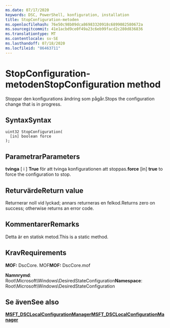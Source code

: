 ```yaml
---
ms.date: 07/17/2020
keywords: DSC, PowerShell, konfiguration, installation
title: StopConfiguration-metoden
ms.openlocfilehash: 76e50c98b09dca86983320918c6899082580672a
ms.sourcegitcommit: 41e1acbd9ce0f49a23c6eb99facd2c280d836836
ms.translationtype: MT
ms.contentlocale: sv-SE
ms.lasthandoff: 07/18/2020
ms.locfileid: "86463711"
---
```

# <a name="stopconfiguration-method"></a><span data-ttu-id="8e289-103">StopConfiguration-metoden</span><span class="sxs-lookup"><span data-stu-id="8e289-103">StopConfiguration method</span></span>

<span data-ttu-id="8e289-104">Stoppar den konfigurations ändring som pågår.</span><span class="sxs-lookup"><span data-stu-id="8e289-104">Stops the configuration change that is in progress.</span></span>

## <a name="syntax"></a><span data-ttu-id="8e289-105">Syntax</span><span class="sxs-lookup"><span data-stu-id="8e289-105">Syntax</span></span>

```mof
uint32 StopConfiguration(
  [in] boolean force
);
```

## <a name="parameters"></a><span data-ttu-id="8e289-106">Parametrar</span><span class="sxs-lookup"><span data-stu-id="8e289-106">Parameters</span></span>

<span data-ttu-id="8e289-107">**tvinga** \[ i \] **True** för att tvinga konfigurationen att stoppas.</span><span class="sxs-lookup"><span data-stu-id="8e289-107">**force** \[in\] **true** to force the configuration to stop.</span></span>

## <a name="return-value"></a><span data-ttu-id="8e289-108">Returvärde</span><span class="sxs-lookup"><span data-stu-id="8e289-108">Return value</span></span>

<span data-ttu-id="8e289-109">Returnerar noll vid lyckad; annars returneras en felkod.</span><span class="sxs-lookup"><span data-stu-id="8e289-109">Returns zero on success; otherwise returns an error code.</span></span>

## <a name="remarks"></a><span data-ttu-id="8e289-110">Kommentarer</span><span class="sxs-lookup"><span data-stu-id="8e289-110">Remarks</span></span>

<span data-ttu-id="8e289-111">Detta är en statisk metod.</span><span class="sxs-lookup"><span data-stu-id="8e289-111">This is a static method.</span></span>

## <a name="requirements"></a><span data-ttu-id="8e289-112">Krav</span><span class="sxs-lookup"><span data-stu-id="8e289-112">Requirements</span></span>

<span data-ttu-id="8e289-113">**MOF:** DscCore. MOF</span><span class="sxs-lookup"><span data-stu-id="8e289-113">**MOF:** DscCore.mof</span></span>

<span data-ttu-id="8e289-114">**Namnrymd**: Root\Microsoft\Windows\DesiredStateConfiguration</span><span class="sxs-lookup"><span data-stu-id="8e289-114">**Namespace**: Root\Microsoft\Windows\DesiredStateConfiguration</span></span>

## <a name="see-also"></a><span data-ttu-id="8e289-115">Se även</span><span class="sxs-lookup"><span data-stu-id="8e289-115">See also</span></span>

[<span data-ttu-id="8e289-116">**MSFT_DSCLocalConfigurationManager**</span><span class="sxs-lookup"><span data-stu-id="8e289-116">**MSFT_DSCLocalConfigurationManager**</span></span>](msft-dsclocalconfigurationmanager.md)
